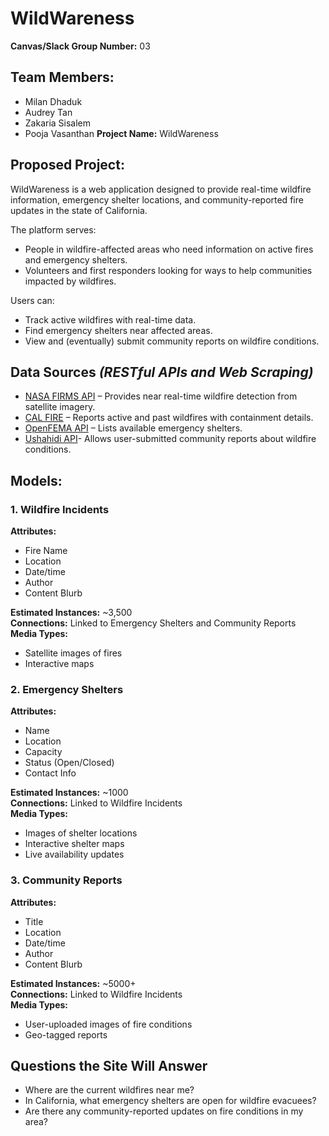 # **WildWareness**

**Canvas/Slack Group Number:** 03


## Team Members:
- Milan Dhaduk
- Audrey Tan
- Zakaria Sisalem
- Pooja Vasanthan
**Project Name:** WildWareness
## **Proposed Project:**
WildWareness is a web application designed to provide real-time wildfire information, emergency shelter locations, and community-reported fire updates in the state of California.

The platform serves:
- People in wildfire-affected areas who need information on active fires and emergency shelters.
- Volunteers and first responders looking for ways to help communities impacted by wildfires.

Users can:
- Track active wildfires with real-time data.
- Find emergency shelters near affected areas.
- View and (eventually) submit community reports on wildfire conditions.

## **Data Sources** *(RESTful APIs and Web Scraping)*
- [NASA FIRMS API](https://firms.modaps.eosdis.nasa.gov/api/) – Provides near real-time wildfire detection from satellite imagery.
- [CAL FIRE](https://data.ca.gov/dataset/cal-fire) – Reports active and past wildfires with containment details.
- [OpenFEMA API](https://www.fema.gov/about/openfema/api) – Lists available emergency shelters.
- [Ushahidi API](https://docs.ushahidi.com/ushahidi-documentation)- Allows user-submitted community reports about wildfire conditions.


## Models:

### 1. Wildfire Incidents
**Attributes:**
- Fire Name
- Location
- Date/time
- Author
- Content Blurb

**Estimated Instances:** ~3,500  
**Connections:** Linked to Emergency Shelters and Community Reports  
**Media Types:**
- Satellite images of fires
- Interactive maps

### 2. Emergency Shelters
**Attributes:**
- Name
- Location
- Capacity
- Status (Open/Closed)
- Contact Info

**Estimated Instances:** ~1000  
**Connections:** Linked to Wildfire Incidents  
**Media Types:**
- Images of shelter locations
- Interactive shelter maps
- Live availability updates

### 3. Community Reports
**Attributes:**
- Title
- Location
- Date/time
- Author
- Content Blurb

**Estimated Instances:** ~5000+  
**Connections:** Linked to Wildfire Incidents  
**Media Types:**
- User-uploaded images of fire conditions
- Geo-tagged reports


## Questions the Site Will Answer
- Where are the current wildfires near me?
- In California, what emergency shelters are open for wildfire evacuees?
- Are there any community-reported updates on fire conditions in my area?

